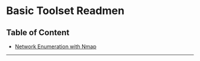 # Basic Toolset Readmen

## Table of Content

* [Network Enumeration with Nmap](./network-enumeration.md)

---
